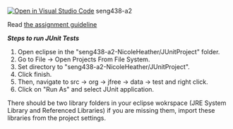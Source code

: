 [![Open in Visual Studio Code](https://classroom.github.com/assets/open-in-vscode-718a45dd9cf7e7f842a935f5ebbe5719a5e09af4491e668f4dbf3b35d5cca122.svg)](https://classroom.github.com/online_ide?assignment_repo_id=13760340&assignment_repo_type=AssignmentRepo)
seng438-a2

Read [the assignment guideline](seng438-a2.md) 

***Steps to run JUnit Tests***
1. Open eclipse in the "seng438-a2-NicoleHeather/JUnitProject" folder.
2. Go to File -> Open Projects From File System.
3. Set directory to "seng438-a2-NicoleHeather/JUnitProject".
4. Click finish.
5. Then, navigate to src -> org -> jfree -> data -> test and right click.
6. Click on "Run As" and select JUnit application.

There should be two library folders in your eclipse wokrspace (JRE System Library and Referenced Libraries) if you are missing them, import these libraries from the project settings.
